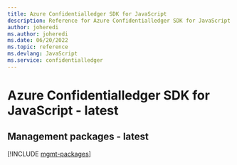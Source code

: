 ```yaml
---
title: Azure Confidentialledger SDK for JavaScript
description: Reference for Azure Confidentialledger SDK for JavaScript
author: joheredi
ms.author: joheredi
ms.date: 06/20/2022
ms.topic: reference
ms.devlang: JavaScript
ms.service: confidentialledger
---
```

# Azure Confidentialledger SDK for JavaScript - latest
## Management packages - latest
[!INCLUDE [mgmt-packages](confidentialledger-mgmt-index.md)]

